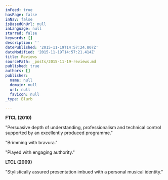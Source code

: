 ```yaml
---
inFeed: true
hasPage: false
inNav: false
isBasedOnUrl: null
inLanguage: null
starred: false
keywords: []
description: ''
datePublished: '2015-11-19T14:57:24.807Z'
dateModified: '2015-11-19T14:57:21.414Z'
title: Reviews
sourcePath: _posts/2015-11-19-reviews.md
published: true
authors: []
publisher:
  name: null
  domain: null
  url: null
  favicon: null
_type: Blurb

---
```

**FTCL (2010)**

"Persuasive depth of understanding, professionalism and technical control supported by an excellently produced programme."

"Brimming with bravura."

"Played with engaging authority."

**LTCL (2009)**

"Stylistically assured presentation imbued with a personal musical identity."